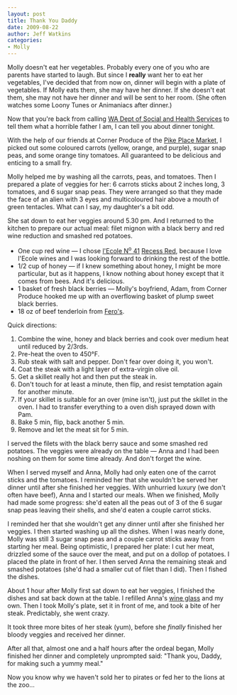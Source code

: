```yaml
---
layout: post
title: Thank You Daddy
date: 2009-08-22
author: Jeff Watkins
categories:
- Molly
---
```


Molly doesn't eat her vegetables. Probably every one of you who are parents have started to laugh. But since I **really** want her to eat her vegetables, I've decided that from now on, dinner will begin with a plate of vegetables. If Molly eats them, she may have her dinner. If she doesn't eat them, she may not have her dinner and will be sent to her room. (She often watches some Loony Tunes or Animaniacs after dinner.)

Now that you're back from calling [WA Dept of Social and Health Services](http://www.dshs.wa.gov/) to tell them what a horrible father I am, I can tell you about dinner tonight.

With the help of our friends at Corner Produce of the [Pike Place Market](http://en.wikipedia.org/wiki/Pike_Place_Market), I picked out some coloured carrots (yellow, orange, and purple), sugar snap peas, and some orange tiny tomatoes. All guaranteed to be delicious and enticing to a small fry.

Molly helped me by washing all the carrots, peas, and tomatoes. Then I prepared a plate of veggies for her: 6 carrots sticks about 2 inches long, 3 tomatoes, and 6 sugar snap peas. They were arranged so that they made the face of an alien with 3 eyes and multicoloured hair above a mouth of green tentacles. What can I say, my daughter's a bit odd.

She sat down to eat her veggies around 5.30 pm. And I returned to the kitchen to prepare our actual meal: filet mignon with a black berry and red wine reduction and smashed red potatoes.

* One cup red wine — I chose [l'Ecole N<sup>o</sup> 41](http://www.lecole.com/) [Recess Red](http://www.lecole.com/product.php?products_id=1146), because I love l'Ecole wines and I was looking forward to drinking the rest of the bottle.
* 1/2 cup of honey — if I knew something about honey, I might be more particular, but as it happens, I know nothing about honey except that it comes from bees. And it's delicious.
* 1 basket of fresh black berries — Molly's boyfriend, Adam, from Corner Produce hooked me up with an overflowing basket of plump sweet black berries.
* 18 oz of beef tenderloin from [Fero's](http://www.yelp.com/biz/feros-meat-market-seattle).

Quick directions:

1. Combine the wine, honey and black berries and cook over medium heat until reduced by 2/3rds.
2. Pre-heat the oven to 450°F.
3. Rub steak with salt and pepper. Don't fear over doing it, you won't.
4. Coat the steak with a light layer of extra-virgin olive oil.
5. Get a skillet really hot and then put the steak in.
6. Don't touch for at least a minute, then flip, and resist temptation again for another minute.
7. If your skillet is suitable for an over (mine isn't), just put the skillet in the oven. I had to transfer everything to a oven dish sprayed down with Pam.
8. Bake 5 min, flip, back another 5 min.
9. Remove and let the meat sit for 5 min.

I served the filets with the black berry sauce and some smashed red potatoes. The veggies were already on the table — Anna and I had been noshing on them for some time already. And don't forget the wine.

When I served myself and Anna, Molly had only eaten one of the carrot sticks and the tomatoes. I reminded her that she wouldn't be served her dinner until after she finished her veggies. With unhurried luxury (we don't often have beef), Anna and I started our meals. When we finished, Molly had made some progress: she'd eaten all the peas out of 3 of the 6 sugar snap peas leaving their shells, and she'd eaten a couple carrot sticks.

I reminded her that she wouldn't get any dinner until after she finished her veggies. I then started washing up all the dishes. When I was nearly done, Molly was still 3 sugar snap peas and a couple carrot sticks away from starting her meal. Being optimistic, I prepared her plate: I cut her meat, drizzled some of the sauce over the meat, and put on a dollop of potatoes. I placed the plate in front of her. I then served Anna the remaining steak and smashed potatoes (she'd had a smaller cut of filet than I did). Then I fished the dishes.

About 1 hour after Molly first sat down to eat her veggies, I finished the dishes and sat back down at the table. I refilled Anna's [wine glass](http://www.ikea.com/us/en/catalog/products/10096907) and my own. Then I took Molly's plate, set it in front of me, and took a bite of her steak. Predictably, she went crazy.

It took three more bites of her steak (yum), before she _finally_ finished her bloody veggies and received her dinner.

After all that, almost one and a half hours after the ordeal began, Molly finished her dinner and completely unprompted said: "Thank you, Daddy, for making such a yummy meal."

Now you know why we haven't sold her to pirates or fed her to the lions at the zoo...